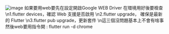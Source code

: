 ![image](https://github.com/user-attachments/assets/16240b3b-92bd-4df4-8c55-d86da9eced42)
如果要用web要先在設定開啟Google WEB Driver
在環境用好後要檢查
\n1.flutter devices，確認 Web 支援是否啟用
\n2.flutter upgrade， 確保是最新的 Flutter
\n3.flutter pub upgrade，更新套件
\n這三個沒問題基本上不會有啥事
然後web要用指令開 : flutter run -d chrome
